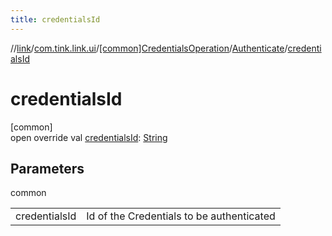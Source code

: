 ```yaml
---
title: credentialsId
---
```

//[link](../../../../index.html)/[com.tink.link.ui](../../index.html)/[[common]CredentialsOperation](../index.html)/[Authenticate](index.html)/[credentialsId](credentials-id.html)



# credentialsId



[common]\
open override val [credentialsId](credentials-id.html): [String](https://kotlinlang.org/api/latest/jvm/stdlib/kotlin/-string/index.html)



## Parameters


common

| | |
|---|---|
| credentialsId | Id of the Credentials to be authenticated |




